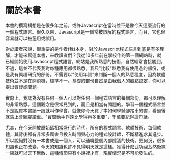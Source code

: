 # 關於本書

本書的撰寫構想是在很多年之前，或許Javascript在當時並不是像今天這麼流行的一個程式語言。很久以來，Javascript是一個常被誤解的程式語言，而且，它也很容易就可以被濫用或誤用。

對於讀者來說，很重要的是作者(我)本身，對於Javascript程式語言到底是有多理解，才能來寫這本書，來教讀者們？我從10多年前在學校作的第一個網站時，就已經開始使用Javascript程式語言，網站是我所熟悉的技術，自然經常會接觸到。不過，這並不代表我對每種應用都很熟悉，我只"比較"熟悉我有使用過的部份，或是我有興趣研究的部份。不需要以"使用年資"來判斷一個人的熟悉程度，因為軟體技術並不是在開飛機，標準不一。基礎的部份自然是由我個人的觀點認定，你可以提出質疑或問題。

實際上，我認為沒有任何一個人可以對任何一個程式語言的每個部份，都可以理解的非常熟悉。這個觀念是很常見到的，而且是相當有問題的。學習一個程式語言並不是說買本書讀一讀就叫作學會，就像你今天買了本如何學騎腳踏車的書，看過後就馬上會騎腳踏車。"實際動手作遠比學得再多重要"，千萬要記得這句話。

尤其，在今天開放原始碼相當盛行的時代，所有的程式語言、軟體技術、每個軟體，其背後都有非常多厲害且投入時間與心力的程式設計師，不斷精進求其進步。所以說絕對沒有一本書或是一個人，可以通曉整個內部隱涵的技術。更何況，很多知識也正在改變，今天的知識也許不見得明天就是這樣。獲得什麼武功祕芨然後練一練就可以天下無敵，這種情節只有小說裡才有，現實情況是不可能發生的。

